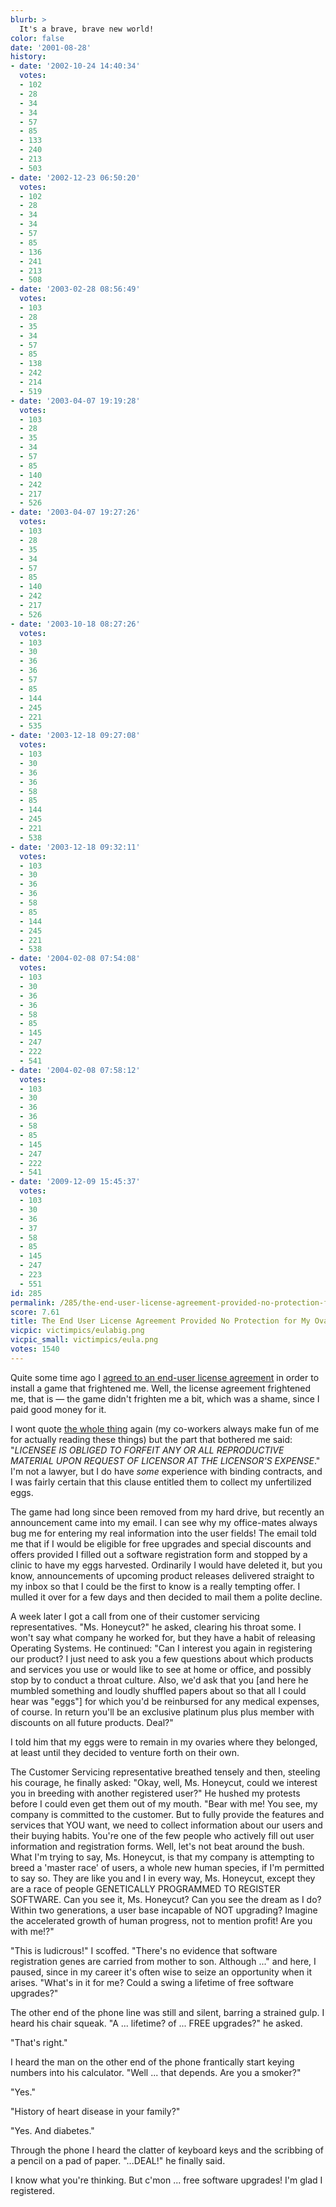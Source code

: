 ```yaml
---
blurb: >
  It's a brave, brave new world!
color: false
date: '2001-08-28'
history:
- date: '2002-10-24 14:40:34'
  votes:
  - 102
  - 28
  - 34
  - 34
  - 57
  - 85
  - 133
  - 240
  - 213
  - 503
- date: '2002-12-23 06:50:20'
  votes:
  - 102
  - 28
  - 34
  - 34
  - 57
  - 85
  - 136
  - 241
  - 213
  - 508
- date: '2003-02-28 08:56:49'
  votes:
  - 103
  - 28
  - 35
  - 34
  - 57
  - 85
  - 138
  - 242
  - 214
  - 519
- date: '2003-04-07 19:19:28'
  votes:
  - 103
  - 28
  - 35
  - 34
  - 57
  - 85
  - 140
  - 242
  - 217
  - 526
- date: '2003-04-07 19:27:26'
  votes:
  - 103
  - 28
  - 35
  - 34
  - 57
  - 85
  - 140
  - 242
  - 217
  - 526
- date: '2003-10-18 08:27:26'
  votes:
  - 103
  - 30
  - 36
  - 36
  - 57
  - 85
  - 144
  - 245
  - 221
  - 535
- date: '2003-12-18 09:27:08'
  votes:
  - 103
  - 30
  - 36
  - 36
  - 58
  - 85
  - 144
  - 245
  - 221
  - 538
- date: '2003-12-18 09:32:11'
  votes:
  - 103
  - 30
  - 36
  - 36
  - 58
  - 85
  - 144
  - 245
  - 221
  - 538
- date: '2004-02-08 07:54:08'
  votes:
  - 103
  - 30
  - 36
  - 36
  - 58
  - 85
  - 145
  - 247
  - 222
  - 541
- date: '2004-02-08 07:58:12'
  votes:
  - 103
  - 30
  - 36
  - 36
  - 58
  - 85
  - 145
  - 247
  - 222
  - 541
- date: '2009-12-09 15:45:37'
  votes:
  - 103
  - 30
  - 36
  - 37
  - 58
  - 85
  - 145
  - 247
  - 223
  - 551
id: 285
permalink: /285/the-end-user-license-agreement-provided-no-protection-for-my-ovaries/
score: 7.61
title: The End User License Agreement Provided No Protection for My Ovaries
vicpic: victimpics/eulabig.png
vicpic_small: victimpics/eula.png
votes: 1540
---
```


Quite some time ago I [agreed to an end-user license
agreement](@/victim/63.md) in order to install a game that frightened
me. Well, the license agreement frightened me, that is — the game
didn't frighten me a bit, which was a shame, since I paid good money for
it.

I wont quote [the whole thing](@/victim/63.md) again (my co-workers
always make fun of me for actually reading these things) but the part
that bothered me said: "*LICENSEE IS OBLIGED TO FORFEIT ANY OR ALL
REPRODUCTIVE MATERIAL UPON REQUEST OF LICENSOR AT THE LICENSOR'S
EXPENSE*." I'm not a lawyer, but I do have *some* experience with
binding contracts, and I was fairly certain that this clause entitled
them to collect my unfertilized eggs.

The game had long since been removed from my hard drive, but recently an
announcement came into my email. I can see why my office-mates always
bug me for entering my real information into the user fields! The email
told me that if I would be eligible for free upgrades and special
discounts and offers provided I filled out a software registration form
and stopped by a clinic to have my eggs harvested. Ordinarily I would
have deleted it, but you know, announcements of upcoming product
releases delivered straight to my inbox so that I could be the first to
know is a really tempting offer. I mulled it over for a few days and
then decided to mail them a polite decline.

A week later I got a call from one of their customer servicing
representatives. "Ms. Honeycut?" he asked, clearing his throat some. I
won't say what company he worked for, but they have a habit of releasing
Operating Systems. He continued: "Can I interest you again in
registering our product? I just need to ask you a few questions about
which products and services you use or would like to see at home or
office, and possibly stop by to conduct a throat culture. Also, we'd ask
that you \[and here he mumbled something and loudly shuffled papers
about so that all I could hear was "eggs"\] for which you'd be
reinbursed for any medical expenses, of course. In return you'll be an
exclusive platinum plus plus member with discounts on all future
products. Deal?"

I told him that my eggs were to remain in my ovaries where they
belonged, at least until they decided to venture forth on their own.

The Customer Servicing representative breathed tensely and then,
steeling his courage, he finally asked: "Okay, well, Ms. Honeycut, could
we interest you in breeding with another registered user?" He hushed my
protests before I could even get them out of my mouth. "Bear with me!
You see, my company is committed to the customer. But to fully provide
the features and services that YOU want, we need to collect information
about our users and their buying habits. You're one of the few people
who actively fill out user information and registration forms. Well,
let's not beat around the bush. What I'm trying to say, Ms. Honeycut, is
that my company is attempting to breed a 'master race' of users, a whole
new human species, if I'm permitted to say so. They are like you and I
in every way, Ms. Honeycut, except they are a race of people GENETICALLY
PROGRAMMED TO REGISTER SOFTWARE. Can you see it, Ms. Honeycut? Can you
see the dream as I do? Within two generations, a user base incapable of
NOT upgrading? Imagine the accelerated growth of human progress, not to
mention profit! Are you with me!?"

"This is ludicrous!" I scoffed. "There's no evidence that software
registration genes are carried from mother to son. Although ..." and
here, I paused, since in my career it's often wise to seize an
opportunity when it arises. "What's in it for me? Could a swing a
lifetime of free software upgrades?"

The other end of the phone line was still and silent, barring a strained
gulp. I heard his chair squeak. "A ... lifetime? of ... FREE upgrades?"
he asked.

"That's right."

I heard the man on the other end of the phone frantically start keying
numbers into his calculator. "Well ... that depends. Are you a smoker?"

"Yes."

"History of heart disease in your family?"

"Yes. And diabetes."

Through the phone I heard the clatter of keyboard keys and the scribbing
of a pencil on a pad of paper. "...DEAL!" he finally said.

I know what you're thinking. But c'mon ... free software upgrades! I'm
glad I registered.